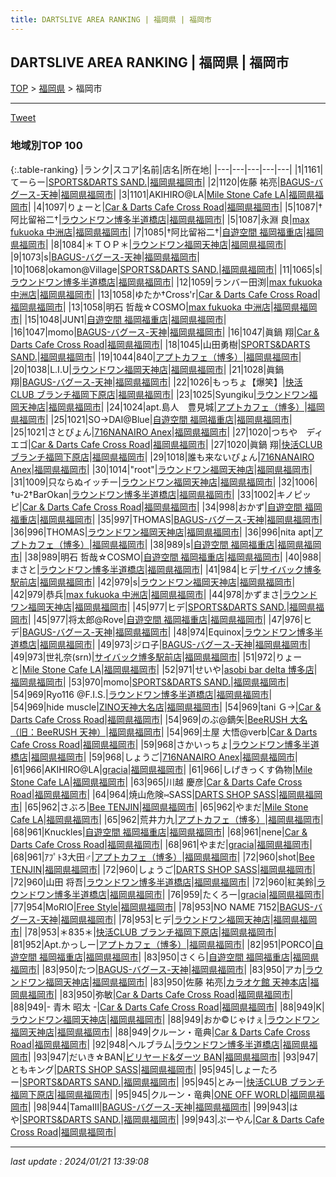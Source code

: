 ```yaml
---
title: DARTSLIVE AREA RANKING | 福岡県 | 福岡市
---
```

## DARTSLIVE AREA RANKING | 福岡県 | 福岡市

[TOP](/darts/rank/) > [福岡県](/darts/rank/福岡県/) > 福岡市

___

<a href="https://twitter.com/share?ref_src=twsrc%5Etfw" data-text="DARTSLIVE AREA RANKING | 福岡県福岡市" class="twitter-share-button" data-via="DARTSLIVE" data-hashtags="DARTSLIVE" data-related="DARTSLIVE" data-show-count="false">Tweet</a>

### 地域別TOP 100

{:.table-ranking}
|ランク|スコア|名前|店名|所在地|
|---|---|---|---|---|
|1|1161|てーらー|<a href="https://search.dartslive.com/jp/shop/175e4e02b4c8ee3af454cb89828a1cfe">SPORTS&DARTS SAND.</a>|<a href="/darts/rank/福岡県/福岡市">福岡県福岡市</a>|
|2|1120|佐藤 祐亮|<a href="https://search.dartslive.com/jp/shop/c56203ac1d7e77990d9b047a20a7ba1e">BAGUS-バグース-天神</a>|<a href="/darts/rank/福岡県/福岡市">福岡県福岡市</a>|
|3|1101|AKIHIRO@LA|<a href="https://search.dartslive.com/jp/shop/ae5fcf97a256417b774c926eb736cb5a">Mile Stone Cafe LA</a>|<a href="/darts/rank/福岡県/福岡市">福岡県福岡市</a>|
|4|1097|りょーと|<a href="https://search.dartslive.com/jp/shop/d23a4ba925abcf820d9b047a20a7ba1e">Car & Darts Cafe Cross Road</a>|<a href="/darts/rank/福岡県/福岡市">福岡県福岡市</a>|
|5|1087|†阿比留裕二†|<a href="https://search.dartslive.com/jp/shop/c60a5a54496319230d9b047a20a7ba1e">ラウンドワン博多半道橋店</a>|<a href="/darts/rank/福岡県/福岡市">福岡県福岡市</a>|
|5|1087|永淵 良|<a href="https://search.dartslive.com/jp/shop/72ed8803a1694652b21333aee1bd51e4">max fukuoka 中洲店</a>|<a href="/darts/rank/福岡県/福岡市">福岡県福岡市</a>|
|7|1085|†阿比留裕二†|<a href="https://search.dartslive.com/jp/shop/9de93d72da2cc873fec1ae84bb28bd87">自遊空間 福岡福重店</a>|<a href="/darts/rank/福岡県/福岡市">福岡県福岡市</a>|
|8|1084|＊ＴＯＰ＊|<a href="https://search.dartslive.com/jp/shop/55d3d87938b20adc0d9b047a20a7ba1e">ラウンドワン福岡天神店</a>|<a href="/darts/rank/福岡県/福岡市">福岡県福岡市</a>|
|9|1073|s|<a href="https://search.dartslive.com/jp/shop/c56203ac1d7e77990d9b047a20a7ba1e">BAGUS-バグース-天神</a>|<a href="/darts/rank/福岡県/福岡市">福岡県福岡市</a>|
|10|1068|okamon@Village|<a href="https://search.dartslive.com/jp/shop/175e4e02b4c8ee3af454cb89828a1cfe">SPORTS&DARTS SAND.</a>|<a href="/darts/rank/福岡県/福岡市">福岡県福岡市</a>|
|11|1065|s|<a href="https://search.dartslive.com/jp/shop/c60a5a54496319230d9b047a20a7ba1e">ラウンドワン博多半道橋店</a>|<a href="/darts/rank/福岡県/福岡市">福岡県福岡市</a>|
|12|1059|ランバー田渕|<a href="https://search.dartslive.com/jp/shop/72ed8803a1694652b21333aee1bd51e4">max fukuoka 中洲店</a>|<a href="/darts/rank/福岡県/福岡市">福岡県福岡市</a>|
|13|1058|ゆたか†Cross&#x27;r|<a href="https://search.dartslive.com/jp/shop/d23a4ba925abcf820d9b047a20a7ba1e">Car & Darts Cafe Cross Road</a>|<a href="/darts/rank/福岡県/福岡市">福岡県福岡市</a>|
|13|1058|明石 哲哉☆COSMO|<a href="https://search.dartslive.com/jp/shop/72ed8803a1694652b21333aee1bd51e4">max fukuoka 中洲店</a>|<a href="/darts/rank/福岡県/福岡市">福岡県福岡市</a>|
|15|1048|JUN1|<a href="https://search.dartslive.com/jp/shop/9de93d72da2cc873fec1ae84bb28bd87">自遊空間 福岡福重店</a>|<a href="/darts/rank/福岡県/福岡市">福岡県福岡市</a>|
|16|1047|momo|<a href="https://search.dartslive.com/jp/shop/c56203ac1d7e77990d9b047a20a7ba1e">BAGUS-バグース-天神</a>|<a href="/darts/rank/福岡県/福岡市">福岡県福岡市</a>|
|16|1047|眞鍋 翔|<a href="https://search.dartslive.com/jp/shop/d23a4ba925abcf820d9b047a20a7ba1e">Car & Darts Cafe Cross Road</a>|<a href="/darts/rank/福岡県/福岡市">福岡県福岡市</a>|
|18|1045|山田勇樹|<a href="https://search.dartslive.com/jp/shop/175e4e02b4c8ee3af454cb89828a1cfe">SPORTS&DARTS SAND.</a>|<a href="/darts/rank/福岡県/福岡市">福岡県福岡市</a>|
|19|1044|840|<a href="https://search.dartslive.com/jp/shop/b0d9a7ab054757690d9b047a20a7ba1e">アプトカフェ（博多）</a>|<a href="/darts/rank/福岡県/福岡市">福岡県福岡市</a>|
|20|1038|L.I.U|<a href="https://search.dartslive.com/jp/shop/55d3d87938b20adc0d9b047a20a7ba1e">ラウンドワン福岡天神店</a>|<a href="/darts/rank/福岡県/福岡市">福岡県福岡市</a>|
|21|1028|眞鍋 翔|<a href="https://search.dartslive.com/jp/shop/c56203ac1d7e77990d9b047a20a7ba1e">BAGUS-バグース-天神</a>|<a href="/darts/rank/福岡県/福岡市">福岡県福岡市</a>|
|22|1026|もっちょ【爆笑】|<a href="https://search.dartslive.com/jp/shop/a624bf60ecf9ff00790ab824ce8730e5">快活CLUB ブランチ福岡下原店</a>|<a href="/darts/rank/福岡県/福岡市">福岡県福岡市</a>|
|23|1025|Syungiku|<a href="https://search.dartslive.com/jp/shop/55d3d87938b20adc0d9b047a20a7ba1e">ラウンドワン福岡天神店</a>|<a href="/darts/rank/福岡県/福岡市">福岡県福岡市</a>|
|24|1024|apt.島人　豊見城|<a href="https://search.dartslive.com/jp/shop/b0d9a7ab054757690d9b047a20a7ba1e">アプトカフェ（博多）</a>|<a href="/darts/rank/福岡県/福岡市">福岡県福岡市</a>|
|25|1021|SO→DAI@Blue|<a href="https://search.dartslive.com/jp/shop/9de93d72da2cc873fec1ae84bb28bd87">自遊空間 福岡福重店</a>|<a href="/darts/rank/福岡県/福岡市">福岡県福岡市</a>|
|25|1021|さとぴょん|<a href="https://search.dartslive.com/jp/shop/fadcc1416be40a7825d56fb0e5c39bac">716NANAIRO Anex</a>|<a href="/darts/rank/福岡県/福岡市">福岡県福岡市</a>|
|27|1020|つちや　ディエゴ|<a href="https://search.dartslive.com/jp/shop/d23a4ba925abcf820d9b047a20a7ba1e">Car & Darts Cafe Cross Road</a>|<a href="/darts/rank/福岡県/福岡市">福岡県福岡市</a>|
|27|1020|眞鍋 翔|<a href="https://search.dartslive.com/jp/shop/a624bf60ecf9ff00790ab824ce8730e5">快活CLUB ブランチ福岡下原店</a>|<a href="/darts/rank/福岡県/福岡市">福岡県福岡市</a>|
|29|1018|誰も来ないぴょん|<a href="https://search.dartslive.com/jp/shop/fadcc1416be40a7825d56fb0e5c39bac">716NANAIRO Anex</a>|<a href="/darts/rank/福岡県/福岡市">福岡県福岡市</a>|
|30|1014|&quot;root&quot;|<a href="https://search.dartslive.com/jp/shop/55d3d87938b20adc0d9b047a20a7ba1e">ラウンドワン福岡天神店</a>|<a href="/darts/rank/福岡県/福岡市">福岡県福岡市</a>|
|31|1009|只ならぬイッチー|<a href="https://search.dartslive.com/jp/shop/55d3d87938b20adc0d9b047a20a7ba1e">ラウンドワン福岡天神店</a>|<a href="/darts/rank/福岡県/福岡市">福岡県福岡市</a>|
|32|1006|†u-2†BarOkan|<a href="https://search.dartslive.com/jp/shop/c60a5a54496319230d9b047a20a7ba1e">ラウンドワン博多半道橋店</a>|<a href="/darts/rank/福岡県/福岡市">福岡県福岡市</a>|
|33|1002|キノピッピ|<a href="https://search.dartslive.com/jp/shop/d23a4ba925abcf820d9b047a20a7ba1e">Car & Darts Cafe Cross Road</a>|<a href="/darts/rank/福岡県/福岡市">福岡県福岡市</a>|
|34|998|おかず|<a href="https://search.dartslive.com/jp/shop/9de93d72da2cc873fec1ae84bb28bd87">自遊空間 福岡福重店</a>|<a href="/darts/rank/福岡県/福岡市">福岡県福岡市</a>|
|35|997|THOMAS|<a href="https://search.dartslive.com/jp/shop/c56203ac1d7e77990d9b047a20a7ba1e">BAGUS-バグース-天神</a>|<a href="/darts/rank/福岡県/福岡市">福岡県福岡市</a>|
|36|996|THOMAS|<a href="https://search.dartslive.com/jp/shop/55d3d87938b20adc0d9b047a20a7ba1e">ラウンドワン福岡天神店</a>|<a href="/darts/rank/福岡県/福岡市">福岡県福岡市</a>|
|36|996|nita apt|<a href="https://search.dartslive.com/jp/shop/b0d9a7ab054757690d9b047a20a7ba1e">アプトカフェ（博多）</a>|<a href="/darts/rank/福岡県/福岡市">福岡県福岡市</a>|
|38|989|s|<a href="https://search.dartslive.com/jp/shop/9de93d72da2cc873fec1ae84bb28bd87">自遊空間 福岡福重店</a>|<a href="/darts/rank/福岡県/福岡市">福岡県福岡市</a>|
|38|989|明石 哲哉☆COSMO|<a href="https://search.dartslive.com/jp/shop/9de93d72da2cc873fec1ae84bb28bd87">自遊空間 福岡福重店</a>|<a href="/darts/rank/福岡県/福岡市">福岡県福岡市</a>|
|40|988|まさと|<a href="https://search.dartslive.com/jp/shop/c60a5a54496319230d9b047a20a7ba1e">ラウンドワン博多半道橋店</a>|<a href="/darts/rank/福岡県/福岡市">福岡県福岡市</a>|
|41|984|ヒデ|<a href="https://search.dartslive.com/jp/shop/fb764c510ecab7cd0d9b047a20a7ba1e">サイバック博多駅前店</a>|<a href="/darts/rank/福岡県/福岡市">福岡県福岡市</a>|
|42|979|s|<a href="https://search.dartslive.com/jp/shop/55d3d87938b20adc0d9b047a20a7ba1e">ラウンドワン福岡天神店</a>|<a href="/darts/rank/福岡県/福岡市">福岡県福岡市</a>|
|42|979|恭兵|<a href="https://search.dartslive.com/jp/shop/72ed8803a1694652b21333aee1bd51e4">max fukuoka 中洲店</a>|<a href="/darts/rank/福岡県/福岡市">福岡県福岡市</a>|
|44|978|かずまさ|<a href="https://search.dartslive.com/jp/shop/55d3d87938b20adc0d9b047a20a7ba1e">ラウンドワン福岡天神店</a>|<a href="/darts/rank/福岡県/福岡市">福岡県福岡市</a>|
|45|977|ヒデ|<a href="https://search.dartslive.com/jp/shop/175e4e02b4c8ee3af454cb89828a1cfe">SPORTS&DARTS SAND.</a>|<a href="/darts/rank/福岡県/福岡市">福岡県福岡市</a>|
|45|977|将太郎@Rove|<a href="https://search.dartslive.com/jp/shop/9de93d72da2cc873fec1ae84bb28bd87">自遊空間 福岡福重店</a>|<a href="/darts/rank/福岡県/福岡市">福岡県福岡市</a>|
|47|976|ヒデ|<a href="https://search.dartslive.com/jp/shop/c56203ac1d7e77990d9b047a20a7ba1e">BAGUS-バグース-天神</a>|<a href="/darts/rank/福岡県/福岡市">福岡県福岡市</a>|
|48|974|Equinox|<a href="https://search.dartslive.com/jp/shop/c60a5a54496319230d9b047a20a7ba1e">ラウンドワン博多半道橋店</a>|<a href="/darts/rank/福岡県/福岡市">福岡県福岡市</a>|
|49|973|ジロ子|<a href="https://search.dartslive.com/jp/shop/c56203ac1d7e77990d9b047a20a7ba1e">BAGUS-バグース-天神</a>|<a href="/darts/rank/福岡県/福岡市">福岡県福岡市</a>|
|49|973|世礼奈(srn)|<a href="https://search.dartslive.com/jp/shop/fb764c510ecab7cd0d9b047a20a7ba1e">サイバック博多駅前店</a>|<a href="/darts/rank/福岡県/福岡市">福岡県福岡市</a>|
|51|972|りょーと|<a href="https://search.dartslive.com/jp/shop/ae5fcf97a256417b774c926eb736cb5a">Mile Stone Cafe LA</a>|<a href="/darts/rank/福岡県/福岡市">福岡県福岡市</a>|
|52|971|せいや|<a href="https://search.dartslive.com/jp/shop/e0f51cdfbf2554620d9b047a20a7ba1e">asobi bar delta 博多店</a>|<a href="/darts/rank/福岡県/福岡市">福岡県福岡市</a>|
|53|970|momo|<a href="https://search.dartslive.com/jp/shop/175e4e02b4c8ee3af454cb89828a1cfe">SPORTS&DARTS SAND.</a>|<a href="/darts/rank/福岡県/福岡市">福岡県福岡市</a>|
|54|969|Ryo116 @F.I.S.|<a href="https://search.dartslive.com/jp/shop/c60a5a54496319230d9b047a20a7ba1e">ラウンドワン博多半道橋店</a>|<a href="/darts/rank/福岡県/福岡市">福岡県福岡市</a>|
|54|969|hide muscle|<a href="https://search.dartslive.com/jp/shop/cf7a34adc8780b0f0d9b047a20a7ba1e">ZINO天神大名店</a>|<a href="/darts/rank/福岡県/福岡市">福岡県福岡市</a>|
|54|969|tani Ｇ→|<a href="https://search.dartslive.com/jp/shop/d23a4ba925abcf820d9b047a20a7ba1e">Car & Darts Cafe Cross Road</a>|<a href="/darts/rank/福岡県/福岡市">福岡県福岡市</a>|
|54|969|のぶ@鏑矢|<a href="https://search.dartslive.com/jp/shop/c01be049b52d6f87774c926eb736cb5a">BeeRUSH 大名（旧：BeeRUSH 天神）</a>|<a href="/darts/rank/福岡県/福岡市">福岡県福岡市</a>|
|54|969|土屋 大悟@verb|<a href="https://search.dartslive.com/jp/shop/d23a4ba925abcf820d9b047a20a7ba1e">Car & Darts Cafe Cross Road</a>|<a href="/darts/rank/福岡県/福岡市">福岡県福岡市</a>|
|59|968|さかいっちょ|<a href="https://search.dartslive.com/jp/shop/c60a5a54496319230d9b047a20a7ba1e">ラウンドワン博多半道橋店</a>|<a href="/darts/rank/福岡県/福岡市">福岡県福岡市</a>|
|59|968|しょうご|<a href="https://search.dartslive.com/jp/shop/fadcc1416be40a7825d56fb0e5c39bac">716NANAIRO Anex</a>|<a href="/darts/rank/福岡県/福岡市">福岡県福岡市</a>|
|61|966|AKIHIRO@LA|<a href="https://search.dartslive.com/jp/shop/7f316e5f7580ae8e0d9b047a20a7ba1e">gracia</a>|<a href="/darts/rank/福岡県/福岡市">福岡県福岡市</a>|
|61|966|しげきっくす偽物|<a href="https://search.dartslive.com/jp/shop/ae5fcf97a256417b774c926eb736cb5a">Mile Stone Cafe LA</a>|<a href="/darts/rank/福岡県/福岡市">福岡県福岡市</a>|
|63|965|川越 慶彦|<a href="https://search.dartslive.com/jp/shop/d23a4ba925abcf820d9b047a20a7ba1e">Car & Darts Cafe Cross Road</a>|<a href="/darts/rank/福岡県/福岡市">福岡県福岡市</a>|
|64|964|焼山危険⑅SASS|<a href="https://search.dartslive.com/jp/shop/2135bc83936aa85a774c926eb736cb5a">DARTS SHOP SASS</a>|<a href="/darts/rank/福岡県/福岡市">福岡県福岡市</a>|
|65|962|さぶろ|<a href="https://search.dartslive.com/jp/shop/891810204911d2420d9b047a20a7ba1e">Bee TENJIN</a>|<a href="/darts/rank/福岡県/福岡市">福岡県福岡市</a>|
|65|962|やまだ|<a href="https://search.dartslive.com/jp/shop/ae5fcf97a256417b774c926eb736cb5a">Mile Stone Cafe LA</a>|<a href="/darts/rank/福岡県/福岡市">福岡県福岡市</a>|
|65|962|荒井力九|<a href="https://search.dartslive.com/jp/shop/b0d9a7ab054757690d9b047a20a7ba1e">アプトカフェ（博多）</a>|<a href="/darts/rank/福岡県/福岡市">福岡県福岡市</a>|
|68|961|Knuckles|<a href="https://search.dartslive.com/jp/shop/9de93d72da2cc873fec1ae84bb28bd87">自遊空間 福岡福重店</a>|<a href="/darts/rank/福岡県/福岡市">福岡県福岡市</a>|
|68|961|nene|<a href="https://search.dartslive.com/jp/shop/d23a4ba925abcf820d9b047a20a7ba1e">Car & Darts Cafe Cross Road</a>|<a href="/darts/rank/福岡県/福岡市">福岡県福岡市</a>|
|68|961|やまだ|<a href="https://search.dartslive.com/jp/shop/7f316e5f7580ae8e0d9b047a20a7ba1e">gracia</a>|<a href="/darts/rank/福岡県/福岡市">福岡県福岡市</a>|
|68|961|ｱﾌﾟﾄ3大田♂|<a href="https://search.dartslive.com/jp/shop/b0d9a7ab054757690d9b047a20a7ba1e">アプトカフェ（博多）</a>|<a href="/darts/rank/福岡県/福岡市">福岡県福岡市</a>|
|72|960|shot|<a href="https://search.dartslive.com/jp/shop/891810204911d2420d9b047a20a7ba1e">Bee TENJIN</a>|<a href="/darts/rank/福岡県/福岡市">福岡県福岡市</a>|
|72|960|しょうご|<a href="https://search.dartslive.com/jp/shop/2135bc83936aa85a774c926eb736cb5a">DARTS SHOP SASS</a>|<a href="/darts/rank/福岡県/福岡市">福岡県福岡市</a>|
|72|960|山田 将吾|<a href="https://search.dartslive.com/jp/shop/c60a5a54496319230d9b047a20a7ba1e">ラウンドワン博多半道橋店</a>|<a href="/darts/rank/福岡県/福岡市">福岡県福岡市</a>|
|72|960|紅美鈴|<a href="https://search.dartslive.com/jp/shop/c60a5a54496319230d9b047a20a7ba1e">ラウンドワン博多半道橋店</a>|<a href="/darts/rank/福岡県/福岡市">福岡県福岡市</a>|
|76|959|たくろー|<a href="https://search.dartslive.com/jp/shop/7f316e5f7580ae8e0d9b047a20a7ba1e">gracia</a>|<a href="/darts/rank/福岡県/福岡市">福岡県福岡市</a>|
|77|954|MoRIO|<a href="https://search.dartslive.com/jp/shop/f4676e12973d65fe0d9b047a20a7ba1e">Free Style</a>|<a href="/darts/rank/福岡県/福岡市">福岡県福岡市</a>|
|78|953|NO NAME 7152|<a href="https://search.dartslive.com/jp/shop/c56203ac1d7e77990d9b047a20a7ba1e">BAGUS-バグース-天神</a>|<a href="/darts/rank/福岡県/福岡市">福岡県福岡市</a>|
|78|953|ヒデ|<a href="https://search.dartslive.com/jp/shop/55d3d87938b20adc0d9b047a20a7ba1e">ラウンドワン福岡天神店</a>|<a href="/darts/rank/福岡県/福岡市">福岡県福岡市</a>|
|78|953|＊835＊|<a href="https://search.dartslive.com/jp/shop/a624bf60ecf9ff00790ab824ce8730e5">快活CLUB ブランチ福岡下原店</a>|<a href="/darts/rank/福岡県/福岡市">福岡県福岡市</a>|
|81|952|Apt.かっしー|<a href="https://search.dartslive.com/jp/shop/b0d9a7ab054757690d9b047a20a7ba1e">アプトカフェ（博多）</a>|<a href="/darts/rank/福岡県/福岡市">福岡県福岡市</a>|
|82|951|PORCO|<a href="https://search.dartslive.com/jp/shop/9de93d72da2cc873fec1ae84bb28bd87">自遊空間 福岡福重店</a>|<a href="/darts/rank/福岡県/福岡市">福岡県福岡市</a>|
|83|950|さくら|<a href="https://search.dartslive.com/jp/shop/9de93d72da2cc873fec1ae84bb28bd87">自遊空間 福岡福重店</a>|<a href="/darts/rank/福岡県/福岡市">福岡県福岡市</a>|
|83|950|たつ|<a href="https://search.dartslive.com/jp/shop/c56203ac1d7e77990d9b047a20a7ba1e">BAGUS-バグース-天神</a>|<a href="/darts/rank/福岡県/福岡市">福岡県福岡市</a>|
|83|950|アカ|<a href="https://search.dartslive.com/jp/shop/55d3d87938b20adc0d9b047a20a7ba1e">ラウンドワン福岡天神店</a>|<a href="/darts/rank/福岡県/福岡市">福岡県福岡市</a>|
|83|950|佐藤 祐亮|<a href="https://search.dartslive.com/jp/shop/55da741efc9f103528032249b44395af">カラオケ館 天神本店</a>|<a href="/darts/rank/福岡県/福岡市">福岡県福岡市</a>|
|83|950|弥敏|<a href="https://search.dartslive.com/jp/shop/d23a4ba925abcf820d9b047a20a7ba1e">Car & Darts Cafe Cross Road</a>|<a href="/darts/rank/福岡県/福岡市">福岡県福岡市</a>|
|88|949|- 青木 昭太 -|<a href="https://search.dartslive.com/jp/shop/d23a4ba925abcf820d9b047a20a7ba1e">Car & Darts Cafe Cross Road</a>|<a href="/darts/rank/福岡県/福岡市">福岡県福岡市</a>|
|88|949|K|<a href="https://search.dartslive.com/jp/shop/55d3d87938b20adc0d9b047a20a7ba1e">ラウンドワン福岡天神店</a>|<a href="/darts/rank/福岡県/福岡市">福岡県福岡市</a>|
|88|949|おか©︎じゃけぇ|<a href="https://search.dartslive.com/jp/shop/55d3d87938b20adc0d9b047a20a7ba1e">ラウンドワン福岡天神店</a>|<a href="/darts/rank/福岡県/福岡市">福岡県福岡市</a>|
|88|949|クルーン・竜典|<a href="https://search.dartslive.com/jp/shop/d23a4ba925abcf820d9b047a20a7ba1e">Car & Darts Cafe Cross Road</a>|<a href="/darts/rank/福岡県/福岡市">福岡県福岡市</a>|
|92|948|ヘルブラム|<a href="https://search.dartslive.com/jp/shop/c60a5a54496319230d9b047a20a7ba1e">ラウンドワン博多半道橋店</a>|<a href="/darts/rank/福岡県/福岡市">福岡県福岡市</a>|
|93|947|だいき☆BAN|<a href="https://search.dartslive.com/jp/shop/4fbf02a36c9e2a590d9b047a20a7ba1e">ビリヤード&ダーツ BAN</a>|<a href="/darts/rank/福岡県/福岡市">福岡県福岡市</a>|
|93|947|ともキング|<a href="https://search.dartslive.com/jp/shop/2135bc83936aa85a774c926eb736cb5a">DARTS SHOP SASS</a>|<a href="/darts/rank/福岡県/福岡市">福岡県福岡市</a>|
|95|945|しょーたろー|<a href="https://search.dartslive.com/jp/shop/175e4e02b4c8ee3af454cb89828a1cfe">SPORTS&DARTS SAND.</a>|<a href="/darts/rank/福岡県/福岡市">福岡県福岡市</a>|
|95|945|とみー|<a href="https://search.dartslive.com/jp/shop/a624bf60ecf9ff00790ab824ce8730e5">快活CLUB ブランチ福岡下原店</a>|<a href="/darts/rank/福岡県/福岡市">福岡県福岡市</a>|
|95|945|クルーン・竜典|<a href="https://search.dartslive.com/jp/shop/00b8ee2f194573d70d9b047a20a7ba1e">ONE OFF WORLD</a>|<a href="/darts/rank/福岡県/福岡市">福岡県福岡市</a>|
|98|944|TamaⅢ|<a href="https://search.dartslive.com/jp/shop/c56203ac1d7e77990d9b047a20a7ba1e">BAGUS-バグース-天神</a>|<a href="/darts/rank/福岡県/福岡市">福岡県福岡市</a>|
|99|943|はや|<a href="https://search.dartslive.com/jp/shop/175e4e02b4c8ee3af454cb89828a1cfe">SPORTS&DARTS SAND.</a>|<a href="/darts/rank/福岡県/福岡市">福岡県福岡市</a>|
|99|943|ぷーやん|<a href="https://search.dartslive.com/jp/shop/d23a4ba925abcf820d9b047a20a7ba1e">Car & Darts Cafe Cross Road</a>|<a href="/darts/rank/福岡県/福岡市">福岡県福岡市</a>|



___

_last update : 2024/01/21 13:39:08_


<script src="https://cdnjs.cloudflare.com/ajax/libs/jquery/3.6.1/jquery.min.js" integrity="sha512-aVKKRRi/Q/YV+4mjoKBsE4x3H+BkegoM/em46NNlCqNTmUYADjBbeNefNxYV7giUp0VxICtqdrbqU7iVaeZNXA==" crossorigin="anonymous" referrerpolicy="no-referrer"></script>
<script src="https://cdnjs.cloudflare.com/ajax/libs/jquery.tablesorter/2.31.3/js/jquery.tablesorter.min.js" integrity="sha512-qzgd5cYSZcosqpzpn7zF2ZId8f/8CHmFKZ8j7mU4OUXTNRd5g+ZHBPsgKEwoqxCtdQvExE5LprwwPAgoicguNg==" crossorigin="anonymous" referrerpolicy="no-referrer"></script>
<link rel="stylesheet" href="https://cdnjs.cloudflare.com/ajax/libs/jquery.tablesorter/2.31.3/css/theme.default.min.css" integrity="sha512-wghhOJkjQX0Lh3NSWvNKeZ0ZpNn+SPVXX1Qyc9OCaogADktxrBiBdKGDoqVUOyhStvMBmJQ8ZdMHiR3wuEq8+w==" crossorigin="anonymous" referrerpolicy="no-referrer" />
<script>
$(function() {
    $(".table-ranking").tablesorter({sortList:[[0, 0]]});
});
</script>

<script async src="https://platform.twitter.com/widgets.js" charset="utf-8"></script>